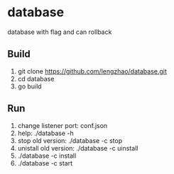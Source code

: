# database

database with flag and can rollback

## Build

1. git clone https://github.com/lengzhao/database.git
2. cd database
3. go build

## Run

1. change listener port: conf.json
1. help: ./database -h
1. stop old version: ./database -c stop
1. unistall old version: ./database -c uinstall
1. ./database -c install
1. ./database -c start
